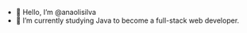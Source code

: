 - 👋 Hello, I’m @anaolisilva
- 🌱 I’m currently studying Java to become a full-stack web developer.


<!---
anaolisilva/anaolisilva is a ✨ special ✨ repository because its `README.md` (this file) appears on your GitHub profile.
You can click the Preview link to take a look at your changes.
--->
